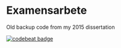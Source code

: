 # Examensarbete
Old backup code from my 2015 dissertation

[![codebeat badge](https://codebeat.co/badges/cfcdf1f8-bcbe-40f7-935a-b0a807dd1ed8)](https://codebeat.co/projects/github-com-hansejc-examensarbete-main)
